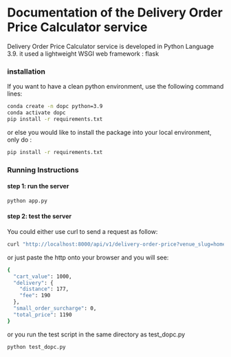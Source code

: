 # Documentation of the Delivery Order Price Calculator service

Delivery Order Price Calculator service is developed in Python Language 3.9. 
it used a lightweight WSGI web framework : flask

### installation

If you want to have a clean python environment, use the following command lines:
```bash 
conda create -n dopc python=3.9
conda activate dopc
pip install -r requirements.txt
```

or else you would like to install the package into your local environment, only do :
```bash 
pip install -r requirements.txt
```

### Running Instructions

#### step 1: run the server
```bash
python app.py
```

#### step 2: test the server

You could either use curl to send a request as follow:
```bash
curl "http://localhost:8000/api/v1/delivery-order-price?venue_slug=home-assignment-venue-helsinki&cart_value=1000&user_lat=60.17094&user_lon=24.93087"
```
or just paste the http onto your browser and you will see:
```bash
{
  "cart_value": 1000,
  "delivery": {
    "distance": 177,
    "fee": 190
  },
  "small_order_surcharge": 0,
  "total_price": 1190
}
```

or you run the test script in the same directory as test_dopc.py 
```bash
python test_dopc.py
```


